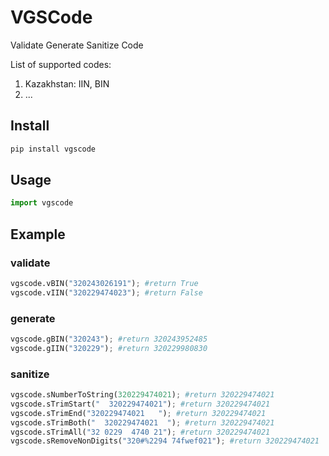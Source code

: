 # VGSCode

Validate Generate Sanitize Code

List of supported codes:

1. Kazakhstan: IIN, BIN
2. ...

## Install

```sh
pip install vgscode
```

## Usage

```python
import vgscode
```

## Example

### validate

```python
vgscode.vBIN("320243026191"); #return True
vgscode.vIIN("320229474023"); #return False
```

### generate

```python
vgscode.gBIN("320243"); #return 320243952485
vgscode.gIIN("320229"); #return 320229980830
```

### sanitize

```python
vgscode.sNumberToString(320229474021); #return 320229474021
vgscode.sTrimStart("  320229474021"); #return 320229474021
vgscode.sTrimEnd("320229474021   "); #return 320229474021
vgscode.sTrimBoth("  320229474021  "); #return 320229474021
vgscode.sTrimAll("32 0229  4740 21"); #return 320229474021
vgscode.sRemoveNonDigits("320#%2294 74fwef021"); #return 320229474021
```

